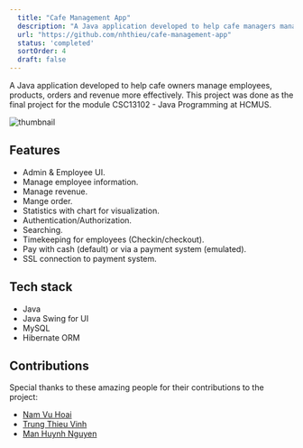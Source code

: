 ```yaml
---
  title: "Cafe Management App"
  description: "A Java application developed to help cafe managers manage employees, products, orders and revenue more effectively."
  url: "https://github.com/nhthieu/cafe-management-app"
  status: 'completed'
  sortOrder: 4
  draft: false
---
```


A Java application developed to help cafe owners manage employees, products, orders and revenue more effectively. This project was done as the final project for the module CSC13102 - Java Programming at HCMUS.

![thumbnail](../../assets/cafe-management.png)

## Features

- Admin & Employee UI.
- Manage employee information.
- Manage revenue.
- Mange order.
- Statistics with chart for visualization.
- Authentication/Authorization.
- Searching.
- Timekeeping for employees (Checkin/checkout).
- Pay with cash (default) or via a payment system (emulated).
- SSL connection to payment system.

## Tech stack

- Java
- Java Swing for UI
- MySQL
- Hibernate ORM

## Contributions

Special thanks to these amazing people for their contributions to the project:

- [Nam Vu Hoai](https://github.com/namhoai1109)
- [Trung Thieu Vinh](https://github.com/tvtrungg)
- [Man Huynh Nguyen](https://github.com/nhman2002)
